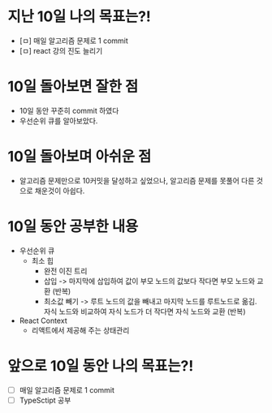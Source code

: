 # 지난 10일 나의 목표는?!

- [ㅁ] 매일 알고리즘 문제로 1 commit
- [ㅁ] react 강의 진도 늘리기

# 10일 돌아보면 잘한 점

- 10일 동안 꾸준히 commit 하였다
- 우선순위 큐를 알아보았다.

# 10일 돌아보며 아쉬운 점

- 알고리즘 문제만으로 10커밋을 달성하고 싶었으나, 알고리즘 문제를 못풀어 다른 것으로 채운것이 아쉽다.

# 10일 동안 공부한 내용

- 우선순위 큐
  - 최소 힙
    - 완전 이진 트리
    - 삽입 -> 마지막에 삽입하여 값이 부모 노드의 값보다 작다면 부모 노드와 교환 (반복)
    - 최소값 빼기 -> 루트 노드의 값을 빼내고 마지막 노드를 루트노드로 옮김. 자식 노드와 비교하여 자식 노드가 더 작다면 자식 노드와 교환 (반복)
- React Context
  - 리액트에서 제공해 주는 상태관리

# 앞으로 10일 동안 나의 목표는?!

- [ ] 매일 알고리즘 문제로 1 commit
- [ ] TypeSctipt 공부
